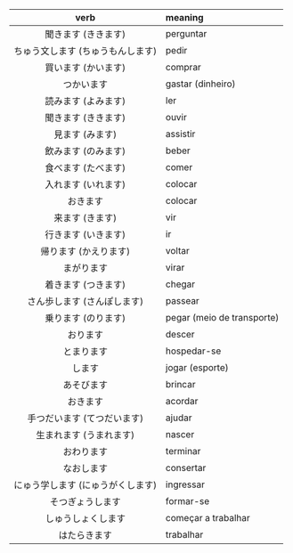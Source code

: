 | verb | meaning |
|:---:|:---|
| 聞きます (ききます) | perguntar |
| ちゅう文します (ちゅうもんします) | pedir |
| 買います (かいます) | comprar |
| つかいます | gastar (dinheiro) |
| 読みます (よみます) | ler |
| 聞きます (ききます) | ouvir |
| 見ます (みます) | assistir |
| 飲みます (のみます) | beber |
| 食べます (たべます) | comer |
| 入れます (いれます) | colocar |
| おきます | colocar |
| 来ます (きます) | vir |
| 行きます (いきます) | ir |
| 帰ります (かえります) | voltar |
| まがります | virar |
| 着きます (つきます) | chegar |
| さん歩します (さんぽします) | passear |
| 乗ります (のります) | pegar (meio de transporte) |
| おります | descer |
| とまります | hospedar-se |
| します | jogar (esporte) |
| あそびます | brincar |
| おきます | acordar |
| 手つだいます (てつだいます) | ajudar |
| 生まれます (うまれます) | nascer |
| おわります | terminar |
| なおします | consertar |
| にゅう学します (にゅうがくします)| ingressar |
| そつぎょうします | formar-se |
| しゅうしょくします | começar a trabalhar |
| はたらきます | trabalhar |